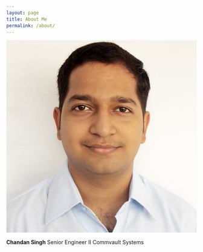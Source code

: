 ```yaml
---
layout: page
title: About Me
permalink: /about/
---
```


![](images/Photo.jpg)

**Chandan Singh**
Senior Engineer II 
Commvault Systems
